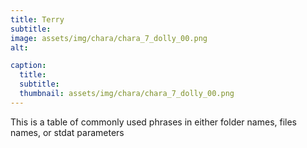 ```yaml
---
title: Terry
subtitle: 
image: assets/img/chara/chara_7_dolly_00.png
alt: 

caption:
  title:
  subtitle: 
  thumbnail: assets/img/chara/chara_7_dolly_00.png
---
```


This is a table of commonly used phrases in either folder names, files names, or stdat parameters
